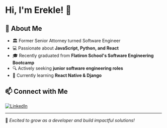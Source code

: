 # Hi, I'm Erekle! 👋

## 🚀 About Me
- 🏛️ Former Senior Attorney turned Software Engineer  
- 💻 Passionate about **JavaScript, Python, and React**  
- 🎓 Recently graduated from **Flatiron School's Software Engineering Bootcamp**  
- 🔍 Actively seeking **junior software engineering roles**  
- 🌱 Currently learning **React Native & Django**  



## 📫 Connect with Me
[![LinkedIn](https://img.shields.io/badge/LinkedIn-blue?style=for-the-badge&logo=linkedin)](https://www.linkedin.com/in/erekle-papuashvili-727391b1/)  

---

🚀 *Excited to grow as a developer and build impactful solutions!*  
